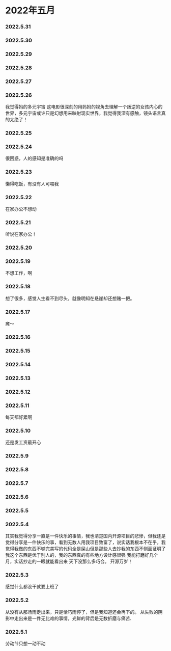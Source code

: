 # 2022年五月

### 2022.5.31 
### 2022.5.30 
### 2022.5.29 
### 2022.5.28 
### 2022.5.27
### 2022.5.26
我觉得妈的多元宇宙 这电影很深刻的用妈妈的视角去理解一个叛逆的女孩内心的世界，多元宇宙或许只是幻想用来映射现实世界，我觉得我深有感触，镜头语言真的太绝了！ 
### 2022.5.25
### 2022.5.24 
很困惑，人的感知是准确的吗
### 2022.5.23
懒得吃饭，有没有人可喂我
### 2022.5.22 
在家办公不想动
### 2022.5.21
听说在家办公！ 
### 2022.5.20
### 2022.5.19
不想工作，啊 
### 2022.5.18
想了很多，感觉人生看不到尽头，就像明知在悬崖却还想赌一把。
### 2022.5.17 
瘫～
### 2022.5.16
### 2022.5.15
### 2022.5.14
### 2022.5.13
### 2022.5.12
### 2022.5.11
每天都好累啊
### 2022.5.10
还是发工资最开心
### 2022.5.9
### 2022.5.8
### 2022.5.7
### 2022.5.6
### 2022.5.5
### 2022.5.4
其实我觉得分享一直是一件快乐的事情，我也清楚国内开源项目的悲惨，但我还是觉得分享是一件快乐的事，看到无数人用我项目致富了，说实话我根本不在乎，我觉得我做的东西不够完美写的代码全是屎山但是那些人去抄我的东西不侧面证明了我这个东西是优于别人的，我的东西真的有些地方设计感很强 我能打磨好几个月，实话抄走的一眼就能看出来 天下没那么多巧合。 开源万岁！
### 2022.5.3
感觉什么都没干就要上班了
### 2022.5.2
从没有从那场雨走出来，只是恰巧雨停了，但是我知道还会再下的。 从失败的阴影中走出来是一件无比难的事情，光鲜的背后是无数折磨与痛苦.
### 2022.5.1
劳动节只想一动不动 
